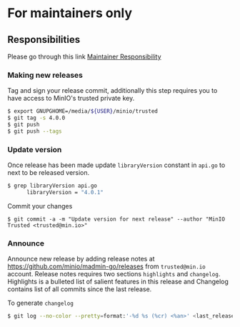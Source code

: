 # For maintainers only

## Responsibilities

Please go through this link [Maintainer Responsibility](https://gist.github.com/abperiasamy/f4d9b31d3186bbd26522)

### Making new releases
Tag and sign your release commit, additionally this step requires you to have access to MinIO's trusted private key.
```sh
$ export GNUPGHOME=/media/${USER}/minio/trusted
$ git tag -s 4.0.0
$ git push
$ git push --tags
```

### Update version
Once release has been made update `libraryVersion` constant in `api.go` to next to be released version.

```sh
$ grep libraryVersion api.go
      libraryVersion = "4.0.1"
```

Commit your changes
```
$ git commit -a -m "Update version for next release" --author "MinIO Trusted <trusted@min.io>"
```

### Announce
Announce new release by adding release notes at https://github.com/minio/madmin-go/releases from `trusted@min.io` account. Release notes requires two sections `highlights` and `changelog`. Highlights is a bulleted list of salient features in this release and Changelog contains list of all commits since the last release.

To generate `changelog`
```sh
$ git log --no-color --pretty=format:'-%d %s (%cr) <%an>' <last_release_tag>..<latest_release_tag>
```
